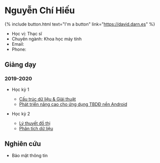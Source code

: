 # Nguyễn Chí Hiếu

{% include button.html text="I'm a button" link="https://david.darn.es" %}

- Học vị: Thạc sĩ
- Chuyên ngành: Khoa học máy tính
- Email:
- Phone: 

## Giảng dạy

### 2019-2020

- Học kỳ 1
  - [Cấu trúc dữ liệu & Giải thuật](https://hieuchnguyen.github.io/teaching/data-structures-algorithms/intro)
  - [Phát triển nâng cao cho ứng dụng TBDĐ nền Android](https://hieuchnguyen.github.io/teaching/android-advanced/android-advanced)

- Học kỳ 2
  - [Lý thuyết đồ thị](https://hieuchnguyen.github.io/teaching/graph-theory/graph-theory)
  - [Phân tích dữ liệu](https://hieuchnguyen.github.io/teaching/graph-theory/graph-theory)

## Nghiên cứu

- Bảo mật thông tin

